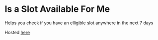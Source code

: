 # Is a Slot Available For Me

Helps you check if you have an elligible slot anywhere in the next 7 days

Hosted [here](https://yashshah1.github.io/isafm)
